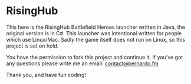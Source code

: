 # RisingHub

This here is the RisingHub Battlefield Heroes launcher written in Java, the original version is in C#. 
This launcher was intentional written for people which use Linux/Mac. Sadly the game itself does not run on Linux, so this project is set on hold.

You have the permission to fork this project and continue it. 
If you've got any questions please write me an email: contact@bernardo.fm

Thank you, and have fun coding!
